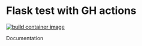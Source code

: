 # Flask test with GH actions

[![build container image](https://github.com/mariuszadams/flasktest/actions/workflows/container-image.yml/badge.svg)](https://github.com/mariuszadams/flasktest/actions/workflows/container-image.yml)

Documentation
